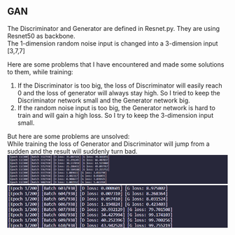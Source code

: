 ## GAN

The Discriminator and Generator are defined in Resnet.py. They are using Resnet50 as backbone.            
The 1-dimension random noise input is changed into a 3-dimension input [3,7,7]                




Here are some problems that I have encountered and made some solutions to them, while training:
1. If the Discriminator is too big, the loss of Discriminator will easily reach 0 and the loss of generator will always stay high. So I tried to keep the Discriminator network small and the Generator network big.
2. If the random noise input is too big, the Generator network is hard to train and will gain a high loss. So I try to keep the 3-dimension input small.  

But here are some problems are unsolved:                
While training the loss of Generator and Discriminator will jump from a sudden and the result will suddenly turn bad.         
![loss](https://github.com/cvgroup-erke/YunyingChen/blob/main/original_gan/imgs/loss1.png)  
![loss](https://github.com/cvgroup-erke/YunyingChen/blob/main/original_gan/imgs/loss2.png)   
